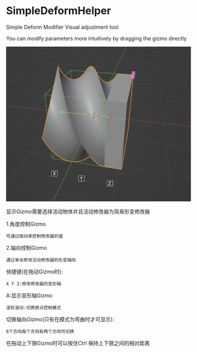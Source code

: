 # SimpleDeformHelper

Simple Deform Modifier Visual adjustment tool

You can modify parameters more intuitively by dragging the gizmo directly

![emm.jpeg](image/emm.jpeg)

显示Gizmo需要选择活动物体并且活动修改器为简易形变修改器

1.角度控制Gizmo

    可通过拖动来控制修改器的值

2.轴向控制Gizmo

    通过单击修改活动修改器的形变轴向

快捷键(在拖动Gizmo时):

    X Y Z:修改修改器的变形轴

A:显示变形轴Gizmo

    滚轮滚动:切换原点控制模式

切换轴向Gizmo(只有在模式为弯曲时才可显示):

    6个方向每个方向有两个方向可切换

在拖动上下限Gizmo时可以按住Ctrl 保持上下限之间的相对距离